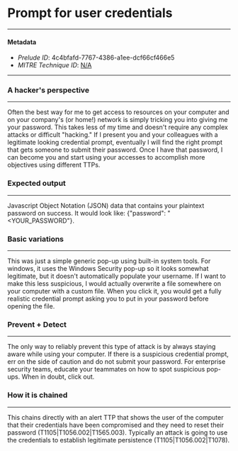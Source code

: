 
# Prompt for user credentials

---

#### Metadata

- *Prelude ID*: 4c4bfafd-7767-4386-a1ee-dcf66cf466e5
- *MITRE Technique ID*: [N/A](N/A)

---

### A hacker's perspective

---

Often the best way for me to get access to resources on your computer and on your company's (or home!) network is simply tricking you into giving me your password. This takes less of my time and doesn't require any complex attacks or difficult "hacking." If I present you and your colleagues with a legitimate looking credential prompt, eventually I will find the right prompt that gets someone to submit their password. Once I have that password, I can become you and start using your accesses to accomplish more objectives using different TTPs. 

### Expected output

---

Javascript Object Notation (JSON) data that contains your plaintext password on success. It would look like: {"password": "<YOUR_PASSWORD"}. 

### Basic variations

---

This was just a simple generic pop-up using built-in system tools. For windows, it uses the Windows Security pop-up so it looks somewhat legitimate, but it doesn't automatically populate your username. If I want to make this less suspicious, I would actually overwrite a file somewhere on your computer with a custom file. When you click it, you would get a fully realistic credential prompt asking you to put in your password before opening the file. 

### Prevent + Detect

---

The only way to reliably prevent this type of attack is by always staying aware while using your computer. If there is a suspicious credential prompt, err on the side of caution and do not submit your password. For enterprise security teams, educate your teammates on how to spot suspicious pop-ups. When in doubt, click out. 

### How it is chained

---

This chains directly with an alert TTP that shows the user of the computer that their credentials have been compromised and they need to reset their password (T1105|T1056.002|T1565.003). Typically an attack is going to use the credentials to establish legitimate persistence (T1105|T1056.002|T1078). 
